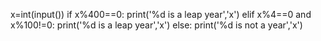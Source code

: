 x=int(input())
if x%400==0:
    print('%d is a leap year','x')
elif x%4==0 and x%100!=0:
    print('%d is a leap year','x')
else:
    print('%d is not a year','x')
